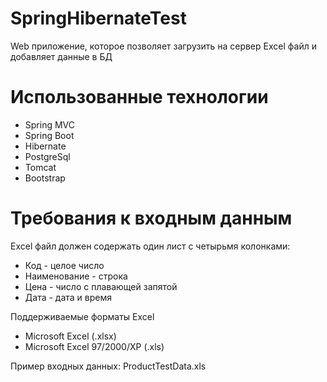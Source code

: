 # SpringHibernateTest
 Web приложение, которое позволяет загрузить на сервер Excel файл и добавляет данные в БД
 
# Использованные технологии
  - Spring MVC
  - Spring Boot
  - Hibernate
  - PostgreSql
  - Tomcat
  - Bootstrap
 
# Требования к входным данным
 Excel файл должен содержать один лист с четырьмя колонками:
 
  - Код - целое число
  - Наименование - строка
  - Цена - число с плавающей запятой
  - Дата - дата и время
 
 Поддерживаемые форматы Excel
  - Microsoft Excel (.xlsx)
  - Microsoft Excel 97/2000/XP (.xls)
 
 Пример входных данных: ProductTestData.xls
 
 
